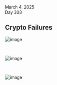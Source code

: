March 4, 2025<br>
Day 303<br>

<h2>Crypto Failures</h2>

![image](https://github.com/user-attachments/assets/7388b400-2f0b-49a7-a507-f524212d9335)


<br>

![image](https://github.com/user-attachments/assets/eb9bbc7a-276a-4411-94a6-e0d48fbece8b)

<br>

![image](https://github.com/user-attachments/assets/06fc68e8-d37a-4483-8042-b5b65d6a00a8)

